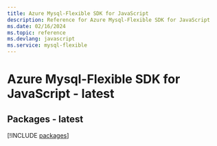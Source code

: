 ```yaml
---
title: Azure Mysql-Flexible SDK for JavaScript
description: Reference for Azure Mysql-Flexible SDK for JavaScript
ms.date: 02/16/2024
ms.topic: reference
ms.devlang: javascript
ms.service: mysql-flexible
---
```

# Azure Mysql-Flexible SDK for JavaScript - latest
## Packages - latest
[!INCLUDE [packages](mysql-flexible-index.md)]